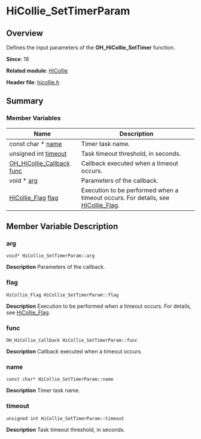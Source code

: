 # HiCollie_SetTimerParam


## Overview

Defines the input parameters of the **OH_HiCollie_SetTimer** function.

**Since**: 18

**Related module**: [HiCollie](_hi_collie.md)

**Header file**: [hicollie.h](hicollie_8h.md)

## Summary


### Member Variables

| Name| Description| 
| -------- | -------- |
| const char \* [name](#name) | Timer task name. | 
| unsigned int [timeout](#timeout) | Task timeout threshold, in seconds. | 
| [OH_HiCollie_Callback](_hi_collie.md#oh_hicollie_callback) [func](#func) | Callback executed when a timeout occurs. | 
| void \* [arg](#arg) | Parameters of the callback. | 
| [HiCollie_Flag](_hi_collie.md#hicollie_flag) [flag](#flag) | Execution to be performed when a timeout occurs. For details, see [HiCollie_Flag](_hi_collie.md#hicollie_flag). | 


## Member Variable Description


### arg

```
void* HiCollie_SetTimerParam::arg
```
**Description**
Parameters of the callback.


### flag

```
HiCollie_Flag HiCollie_SetTimerParam::flag
```
**Description**
Execution to be performed when a timeout occurs. For details, see [HiCollie_Flag](_hi_collie.md#hicollie_flag).


### func

```
OH_HiCollie_Callback HiCollie_SetTimerParam::func
```
**Description**
Callback executed when a timeout occurs.


### name

```
const char* HiCollie_SetTimerParam::name
```
**Description**
Timer task name.


### timeout

```
unsigned int HiCollie_SetTimerParam::timeout
```
**Description**
Task timeout threshold, in seconds.
